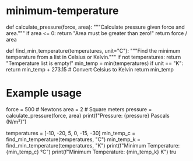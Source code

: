 # minimum-temperature
def calculate_pressure(force, area):
    """Calculate pressure given force and area."""
    if area <= 0:
        return "Area must be greater than zero!"
    return force / area

def find_min_temperature(temperatures, unit="C"):
    """Find the minimum temperature from a list in Celsius or Kelvin."""
    if not temperatures:
        return "Temperature list is empty!"
    min_temp = min(temperatures)
    if unit == "K":
        return min_temp + 273.15  # Convert Celsius to Kelvin
    return min_temp

# Example usage
force = 500  # Newtons
area = 2  # Square meters
pressure = calculate_pressure(force, area)
print(f"Pressure: {pressure} Pascals (N/m²)")

temperatures = [-10, -20, 5, 0, -15, -30]
min_temp_c = find_min_temperature(temperatures, "C")
min_temp_k = find_min_temperature(temperatures, "K")
print(f"Minimum Temperature: {min_temp_c} °C")
print(f"Minimum Temperature: {min_temp_k} K")
tru
